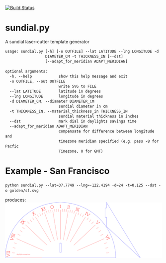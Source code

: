[![Build Status](https://travis-ci.org/dps/sundial.png?branch=master)](https://travis-ci.org/dps/sundial)
# sundial.py
A sundial laser-cutter template generator

```
usage: sundial.py [-h] [-o OUTFILE] --lat LATITUDE --lng LONGITUDE -d
                  DIAMETER_CM -t THICKNESS_IN [--dst]
                  [--adapt_for_meridian ADAPT_MERIDIAN]

optional arguments:
  -h, --help            show this help message and exit
  -o OUTFILE, --out OUTFILE
                        write SVG to FILE
  --lat LATITUDE        latitude in degrees
  --lng LONGITUDE       longitude in degrees
  -d DIAMETER_CM, --diameter DIAMETER_CM
                        sundial diameter in cm
  -t THICKNESS_IN, --material_thickness_in THICKNESS_IN
                        sundial material thickness in inches
  --dst                 mark dial in daylights savings time
  --adapt_for_meridian ADAPT_MERIDIAN
                        compensate for difference between longitude and
                        timezone meridian specified (e.g. pass -8 for Pacfic
                        Timezone, 0 for GMT)
```
                        
# Example - San Francisco
`python sundial.py --lat=37.7749 --lng=-122.4194 -d=24 -t=0.125 --dst -o golden/sf.svg`

produces:
<img src='example.svg' />
